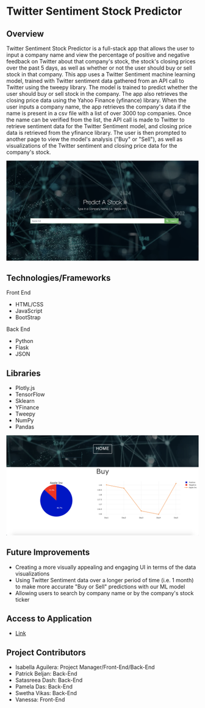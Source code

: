 # Twitter Sentiment Stock Predictor

## Overview
Twitter Sentiment Stock Predictor is a full-stack app that allows the user to input a company name and view the percentage of positive and negative feedback on Twitter about that company's stock, the stock's closing prices over the past 5 days, as well as whether or not the user should buy or sell stock in that company. This app uses a Twitter Sentiment machine learning model, trained with Twitter sentiment data gathered from an API call to Twitter using the tweepy library. The model is trained to predict whether the user should buy or sell stock in the company. The app also retrieves the closing price data using the Yahoo Finance (yfinance) library. When the user inputs a company name, the app retrieves the company's data if the name is present in a csv file with a list of over 3000 top companies. Once the name can be verified from the list, the API call is made to Twitter to retrieve sentiment data for the Twitter Sentiment model, and closing price data is retrieved from the yfinance library. The user is then prompted to another page to view the model's analysis ("Buy" or "Sell"), as well as visualizations of the Twitter sentiment and closing price data for the company's stock. 

![home_page](https://github.com/IsabellaAguilera/Twitter-Sentiment-Stock-Predictor/blob/master/images/home_page.png?raw=true)


## Technologies/Frameworks
Front End
* HTML/CSS
* JavaScript
* BootStrap

Back End
* Python
* Flask
* JSON

## Libraries
* Plotly.js
* TensorFlow
* Sklearn
* YFinance
* Tweepy
* NumPy
* Pandas

![visualizations_page](https://github.com/IsabellaAguilera/Twitter-Sentiment-Stock-Predictor/blob/master/images/visualizations_page.png?raw=true)

## Future Improvements
* Creating a more visually appealing and engaging UI in terms of the data visualizations
* Using Twitter Sentiment data over a longer period of time (i.e. 1 month) to make more accurate "Buy or Sell" predictions with our ML model
* Allowing users to search by company name or by the company's stock ticker

## Access to Application
* [Link](https://twitterstockapp.herokuapp.com/)

## Project Contributors
* Isabella Aguilera: Project Manager/Front-End/Back-End
* Patrick Beljan: Back-End
* Satasreea Dash: Back-End
* Pamela Das: Back-End
* Swetha Vikas: Back-End
* Vanessa: Front-End
